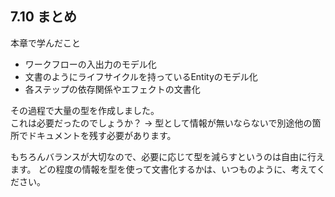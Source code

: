 ## 7.10 まとめ

本章で学んだこと
- ワークフローの入出力のモデル化
- 文書のようにライフサイクルを持っているEntityのモデル化
- 各ステップの依存関係やエフェクトの文書化

その過程で大量の型を作成しました。  
これは必要だったのでしょうか？ → 型として情報が無いならないで別途他の箇所でドキュメントを残す必要があります。

もちろんバランスが大切なので、必要に応じて型を減らすというのは自由に行えます。
どの程度の情報を型を使って文書化するかは、いつものように、考えてください。